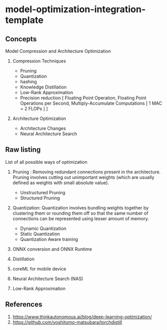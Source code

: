 # model-optimization-integration-template

## Concepts 
Model Compression and Architecture Optimization
1. Compression Techniques 
      - Pruning
      - Quantization
      - hashing 
      - Knowledge Distillation
      - Low-Rank Approximation
      - Precision reduction [ Floating Point Operation, Floating Point Operations per Second, Multiply-Accumulate Computations [ 1 MAC = 2 FLOPs ]  ] 

2. Architecture Optimization
      - Architecture Changes 
      - Neural Architecture Search 


## Raw listing
List of all possible ways of optimization 

1. Pruning : Removing redundant connections present in the architecture. Pruning involves cutting out unimportant weights (which are usually defined as weights with small absolute value).
    - Unstructured Pruning
    - Structured Pruning

2. Quantization: Quantization involves bundling weights together by clustering them or rounding them off so that the same number of connections can be represented using lesser amount of memory.
    - Dynamic Quantization 
    - Static Quantization 
    - Quantization Aware training 
 
3. ONNX conversion and ONNX Runtime
4. Distillation
5. coreML for mobile device
6. Neural Architecture Search (NAS)
7. Low-Rank Approximation




## References 
1. https://www.thinkautonomous.ai/blog/deep-learning-optimization/
2. https://github.com/yoshitomo-matsubara/torchdistill
